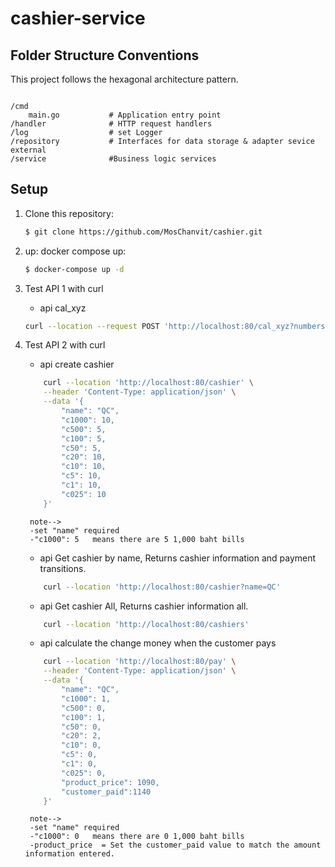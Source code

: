 
# cashier-service 

## Folder Structure Conventions

This project follows the hexagonal architecture pattern.

```plaintext

/cmd
    main.go           # Application entry point
/handler              # HTTP request handlers
/log                  # set Logger
/repository           # Interfaces for data storage & adapter sevice external
/service              #Business logic services

```

## Setup

1. Clone this repository:
    ```bash
   $ git clone https://github.com/MosChanvit/cashier.git
    ```
2. up: docker compose up:
    ```bash
   $ docker-compose up -d
    ```

3. Test API 1 with curl
    
    * api cal_xyz
    ```bash
    curl --location --request POST 'http://localhost:80/cal_xyz?numbers=1%2CX%2C8%2C17%2CY%2CZ%2C78%2C113'
    ```

4. Test API 2 with curl
    * api create cashier
    ```bash
        curl --location 'http://localhost:80/cashier' \
        --header 'Content-Type: application/json' \
        --data '{
            "name": "QC",
            "c1000": 10,
            "c500": 5,
            "c100": 5,
            "c50": 5,
            "c20": 10,
            "c10": 10,
            "c5": 10,
            "c1": 10,
            "c025": 10
        }'
    ```
        note--> 
        -set "name" required
        -"c1000": 5   means there are 5 1,000 baht bills


    * api Get cashier by name, Returns cashier information and payment transitions.
    ```bash
        curl --location 'http://localhost:80/cashier?name=QC'
    ```
    * api Get cashier All, Returns cashier information all.
    ```bash
        curl --location 'http://localhost:80/cashiers'
    ```
    * api calculate the change money when the customer pays
    ```bash
        curl --location 'http://localhost:80/pay' \
        --header 'Content-Type: application/json' \
        --data '{
            "name": "QC",
            "c1000": 1,
            "c500": 0,
            "c100": 1,
            "c50": 0,
            "c20": 2,
            "c10": 0,
            "c5": 0,
            "c1": 0,
            "c025": 0,
            "product_price": 1090,
            "customer_paid":1140
        }'
    ```
        note--> 
        -set "name" required
        -"c1000": 0   means there are 0 1,000 baht bills
        -product_price  = Set the customer_paid value to match the amount information entered.


